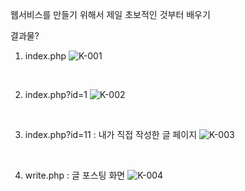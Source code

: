 웹서비스를 만들기 위해서 제일 초보적인 것부터 배우기

결과물?
<br/>

1. index.php
![K-001](https://user-images.githubusercontent.com/52481037/76683944-3e2df100-664b-11ea-99b4-a8376f2d6f5a.jpg)
<br/>

2. index.php?id=1 
![K-002](https://user-images.githubusercontent.com/52481037/76683949-425a0e80-664b-11ea-9392-357bf8021c5b.jpg)

<br/>

3. index.php?id=11 : 내가 직접 작성한 글 페이지
![K-003](https://user-images.githubusercontent.com/52481037/76683952-44bc6880-664b-11ea-870f-03435b650110.jpg)

<br/>

4. write.php : 글 포스팅 화면 
![K-004](https://user-images.githubusercontent.com/52481037/76683953-45ed9580-664b-11ea-99c6-ec0d940ec59e.jpg)
